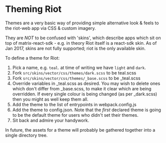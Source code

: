Theming Riot
============

Themes are a very basic way of providing simple alternative look & feels to the
riot-web app via CSS & custom imagery.

They are *NOT* to be confused with 'skins', which describe apps which sit on top
of matrix-react-sdk - e.g. in theory Riot itself is a react-sdk skin.
As of Jan 2017, skins are not fully supported; riot is the only available skin.

To define a theme for Riot:

 1. Pick a name, e.g. `teal`. at time of writing we have `light` and `dark`.
 2. Fork `src/skins/vector/css/themes/dark.scss` to be teal.scss
 3. Fork `src/skins/vector/css/themes/_base.scss` to be _teal.scss
 4. Override variables in _teal.scss as desired. You may wish to delete ones
    which don't differ from _base.scss, to make it clear which are being
    overridden. If every single colour is being changed (as per _dark.scss)
    then you might as well keep them all.
 5. Add the theme to the list of entrypoints in webpack.config.js
 6. Add the theme to config.json. Note that the *first* declared theme is going to be the default theme for users who didn't set their themes. 
 7. Sit back and admire your handywork.

In future, the assets for a theme will probably be gathered together into a
single directory tree.

